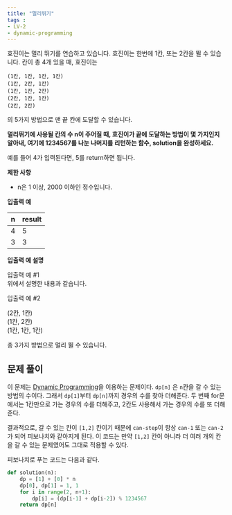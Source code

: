 ```yaml
---
title: "멀리뛰기"
tags : 
- LV-2 
- dynamic-programming 
---
```


효진이는 멀리 뛰기를 연습하고 있습니다. 효진이는 한번에 1칸, 또는 2칸을 뛸 수 있습니다. 칸이 총 4개 있을 때, 효진이는

```
(1칸, 1칸, 1칸, 1칸)  
(1칸, 2칸, 1칸)  
(1칸, 1칸, 2칸)  
(2칸, 1칸, 1칸)  
(2칸, 2칸)  
```

의 5가지 방법으로 맨 끝 칸에 도달할 수 있습니다. 

**멀리뛰기에 사용될 칸의 수 n이 주어질 때, 효진이가 끝에 도달하는 방법이 몇 가지인지 알아내, 여기에 1234567를 나눈 나머지를 리턴하는 함수, solution을 완성하세요.** 

예를 들어 4가 입력된다면, 5를 return하면 됩니다.

**제한 사항**

-   n은 1 이상, 2000 이하인 정수입니다.

**입출력 예**

| n   | result |
| --- | ------ |
| 4   | 5      |
| 3   | 3      |

**입출력 예 설명**

입출력 예 #1  
위에서 설명한 내용과 같습니다.

입출력 예 #2

(2칸, 1칸)  
(1칸, 2칸)  
(1칸, 1칸, 1칸)  

총 3가지 방법으로 멀리 뛸 수 있습니다.

## 문제 풀이

이 문제는 [Dynamic Programming](notes/algorithms/Dynamic%20Programming.md)을 이용하는 문제이다. `dp[n]` 은 `n`칸을 갈 수 있는 방법의 수이다. 그래서 `dp[1]`부터 `dp[n]`까지 경우의 수를 찾아 더해준다. 두 번째 for문에서는 1칸만으로 가는 경우의 수를 더해주고, 2칸도 사용해서 가는 경우의 수를 또 더해준다. 

결과적으로, 갈 수 있는 칸이 `[1,2]` 칸이기 때문에 `can-step`이 항상 `can-1` 또는 `can-2`가 되어 피보나치와 같아지게 된다. 이 코드는 만약 `[1,2]` 칸이 아니라 더 여러 개의 칸을 갈 수 있는 문제였어도 그대로 적용할 수 있다. 

피보나치로 푸는 코드는 다음과 같다.

```python
def solution(n):
    dp = [1] + [0] * n
    dp[0], dp[1] = 1, 1
    for i in range(2, n+1):
        dp[i] = (dp[i-1] + dp[i-2]) % 1234567
    return dp[n]
```